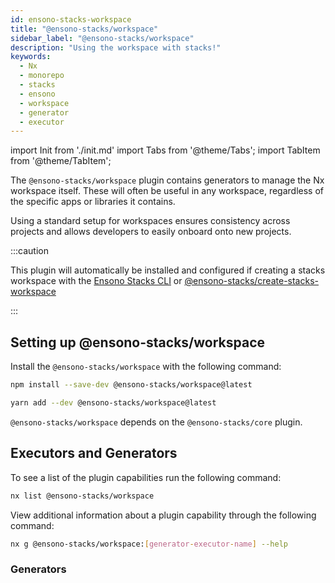 ```yaml
---
id: ensono-stacks-workspace
title: "@ensono-stacks/workspace"
sidebar_label: "@ensono-stacks/workspace"
description: "Using the workspace with stacks!"
keywords:
  - Nx
  - monorepo
  - stacks
  - ensono
  - workspace
  - generator
  - executor
---
```


import Init from './init.md'
import Tabs from '@theme/Tabs';
import TabItem from '@theme/TabItem';

The `@ensono-stacks/workspace` plugin contains generators to manage the Nx workspace itself. These will often be useful in any workspace, regardless of the specific apps or libraries it contains.

Using a standard setup for workspaces ensures consistency across projects and allows developers to easily onboard onto new projects.

:::caution

This plugin will automatically be installed and configured if creating a stacks workspace with the [Ensono Stacks CLI](/docs/getting_started/setup#option-1-stacks-cli) or [@ensono-stacks/create-stacks-workspace](/docs/getting_started/setup#option-2-create-stacks-workspace-generator)

:::

## Setting up @ensono-stacks/workspace

Install the `@ensono-stacks/workspace` with the following command:

 <Tabs>
  <TabItem value="npm" label="npm">

```bash
npm install --save-dev @ensono-stacks/workspace@latest
```

  </TabItem>
  <TabItem value="yarn" label="yarn">

```bash
yarn add --dev @ensono-stacks/workspace@latest
```

  </TabItem>
 </Tabs>

`@ensono-stacks/workspace` depends on the `@ensono-stacks/core` plugin.

## Executors and Generators

To see a list of the plugin capabilities run the following command:

```bash
nx list @ensono-stacks/workspace
```

View additional information about a plugin capability through the following command:

```bash
nx g @ensono-stacks/workspace:[generator-executor-name] --help
```

### Generators

<!-- markdownlint-disable MD033 -->
<Init />
